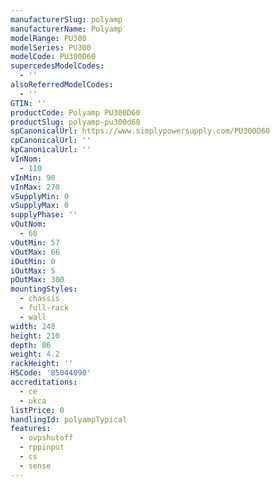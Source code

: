 ```yaml
---
manufacturerSlug: polyamp
manufacturerName: Polyamp
modelRange: PU300
modelSeries: PU300
modelCode: PU300D60
supercedesModelCodes:
  - ''
alsoReferredModelCodes:
  - ''
GTIN: ''
productCode: Polyamp PU300D60
productSlug: polyamp-pu300d60
spCanonicalUrl: https://www.simplypowersupply.com/PU300D60
cpCanonicalUrl: ''
kpCanonicalUrl: ''
vInNom:
  - 110
vInMin: 90
vInMax: 270
vSupplyMin: 0
vSupplyMax: 0
supplyPhase: ''
vOutNom:
  - 60
vOutMin: 57
vOutMax: 66
iOutMin: 0
iOutMax: 5
pOutMax: 300
mountingStyles:
  - chassis
  - full-rack
  - wall
width: 248
height: 210
depth: 86
weight: 4.2
rackHeight: ''
HSCode: '85044090'
accreditations:
  - ce
  - ukca
listPrice: 0
handlingId: polyampTypical
features:
  - ovpshutoff
  - rppinput
  - cs
  - sense
---
```

